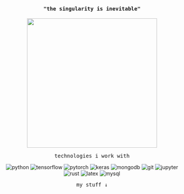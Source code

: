 <h4 align="center"><samp>"the singularity is inevitable"</samp></h4>

<p align="center">
  <img width="350px" src="https://media0.giphy.com/media/HnMDB4uv2lB9Fby2vO/giphy.gif?">
</p>

<p align="center"><samp>technologies i work with</samp></p>

<p align="center">
<img alt="python" src="https://img.shields.io/badge/python-010409?logo=python&logoColor=blue&style=flat-square">
<img alt="tensorflow" src="https://img.shields.io/badge/tensorflow-010409?logo=tensorflow&logoColor=FF86001&style=flat-square">
<img alt="pytorch" src="https://img.shields.io/badge/pytorch-010409?logo=pytorch&logoColor=EE4C2C&style=flat-square">
<img alt="keras" src="https://img.shields.io/badge/keras-010409?logo=keras&logoColor=C90000&style=flat-square">
<img alt="mongodb" src="https://img.shields.io/badge/mongodb-010409?logo=mongodb&logoColor=10AA50&style=flat-square">
<img alt="git" src="https://img.shields.io/badge/git-010409?logo=git&logoColor=E84E31&style=flat-square">
<img alt="jupyter" src="https://img.shields.io/badge/jupyter-010409?logo=jupyter&logoColor=F37821&style=flat-square">
<img alt="rust" src="https://img.shields.io/badge/rust-010409?logo=rust&logoColor=F74C00&style=flat-square">
<img alt="latex" src="https://img.shields.io/badge/latex-010409?logo=latex&logoColor=008181&style=flat-square">
<img alt="mysql" src="https://img.shields.io/badge/mysql-010409?logo=mysql&logoColor=E48E00&style=flat-square">
</p>

<p align="center"><samp>my stuff ↓</samp></p>

